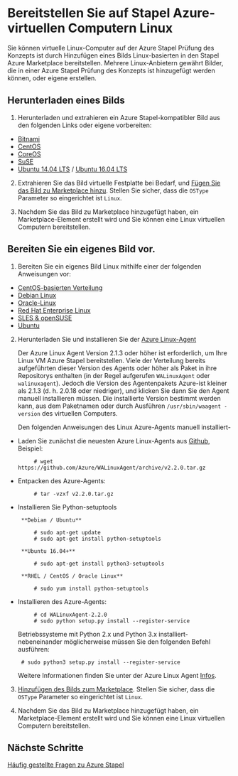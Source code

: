 <properties
    pageTitle="Linux Gäste auf Azure Stapel | Microsoft Azure"
    description="Erfahren Sie, wie Linux-basierten virtuellen Maschinen Azure Stapel erstellen."
    services="azure-stack"
    documentationCenter=""
    authors="anjayajodha"
    manager="byronr"
    editor=""/>

<tags
    ms.service="azure-stack"
    ms.workload="na"
    ms.tgt_pltfrm="na"
    ms.devlang="na"
    ms.topic="article"
    ms.date="09/26/2016"
    ms.author="anajod"/>
    
# <a name="deploy-linux-virtual-machines-on-azure-stack"></a>Bereitstellen Sie auf Stapel Azure-virtuellen Computern Linux

Sie können virtuelle Linux-Computer auf der Azure Stapel Prüfung des Konzepts ist durch Hinzufügen eines Bilds Linux-basierten in den Stapel Azure Marketplace bereitstellen. Mehrere Linux-Anbietern gewährt Bilder, die in einer Azure Stapel Prüfung des Konzepts ist hinzugefügt werden können, oder eigene erstellen.

## <a name="download-an-image"></a>Herunterladen eines Bilds

 1. Herunterladen und extrahieren ein Azure Stapel-kompatibler Bild aus den folgenden Links oder eigene vorbereiten:
  - [Bitnami](https://bitnami.com/azure-stack)
  - [CentOS](http://olstacks.cloudapp.net/latest/)
  - [CoreOS](https://stable.release.core-os.net/amd64-usr/current/coreos_production_azure_image.vhd.bz2)
  - [SuSE](https://download.suse.com/Download?buildid=VCFi7y7MsFQ~)
  - [Ubuntu 14.04 LTS](https://partner-images.canonical.com/azure/azure_stack/) / [Ubuntu 16.04 LTS](http://cloud-images.ubuntu.com/releases/xenial/release/ubuntu-16.04-server-cloudimg-amd64-disk1.vhd.zip)
  
 2. Extrahieren Sie das Bild virtuelle Festplatte bei Bedarf, und [Fügen Sie das Bild zu Marketplace hinzu](azure-stack-add-vm-image.md). Stellen Sie sicher, dass die `OSType` Parameter so eingerichtet ist `Linux`.
 
 3. Nachdem Sie das Bild zu Marketplace hinzugefügt haben, ein Marketplace-Element erstellt wird und Sie können eine Linux virtuellen Computern bereitstellen.
  
## <a name="prepare-your-own-image"></a>Bereiten Sie ein eigenes Bild vor.

1. Bereiten Sie ein eigenes Bild Linux mithilfe einer der folgenden Anweisungen vor:
 - [CentOS-basierten Verteilung](../virtual-machines/virtual-machines-linux-create-upload-centos.md)
 - [Debian Linux](../virtual-machines/virtual-machines-linux-debian-create-upload-vhd.md)
 - [Oracle-Linux](../virtual-machines/virtual-machines-linux-oracle-create-upload-vhd.md)
 - [Red Hat Enterprise Linux](../virtual-machines/virtual-machines-linux-redhat-create-upload-vhd.md)
 - [SLES & openSUSE](../virtual-machines/virtual-machines-linux-suse-create-upload-vhd.md)
 - [Ubuntu](../virtual-machines/virtual-machines-linux-create-upload-ubuntu.md)

2. Herunterladen Sie und installieren Sie der [Azure Linux-Agent](https://github.com/Azure/WALinuxAgent/)

    Der Azure Linux Agent Version 2.1.3 oder höher ist erforderlich, um Ihre Linux VM Azure Stapel bereitstellen. Viele der Verteilung bereits aufgeführten dieser Version des Agents oder höher als Paket in ihre Repositorys enthalten (in der Regel aufgerufen `WALinuxAgent` oder `walinuxagent`). Jedoch die Version des Agentenpakets Azure-ist kleiner als 2.1.3 (d. h. 2.0.18 oder niedriger), und klicken Sie dann Sie den Agent manuell installieren müssen. Die installierte Version bestimmt werden kann, aus dem Paketnamen oder durch Ausführen `/usr/sbin/waagent -version` des virtuellen Computers.

    Den folgenden Anweisungen des Linux Azure-Agents manuell installiert-

 - Laden Sie zunächst die neuesten Azure Linux-Agents aus [Github](https://github.com/Azure/WALinuxAgent/releases), Beispiel:

            # wget https://github.com/Azure/WALinuxAgent/archive/v2.2.0.tar.gz

 - Entpacken des Azure-Agents:

            # tar -vzxf v2.2.0.tar.gz

 - Installieren Sie Python-setuptools

        **Debian / Ubuntu**

            # sudo apt-get update
            # sudo apt-get install python-setuptools

        **Ubuntu 16.04+**

            # sudo apt-get install python3-setuptools

        **RHEL / CentOS / Oracle Linux**

            # sudo yum install python-setuptools

 - Installieren des Azure-Agents:

            # cd WALinuxAgent-2.2.0
            # sudo python setup.py install --register-service

    Betriebssysteme mit Python 2.x und Python 3.x installiert-nebeneinander möglicherweise müssen Sie den folgenden Befehl ausführen:

        # sudo python3 setup.py install --register-service

    Weitere Informationen finden Sie unter der Azure Linux Agent [Infos](https://github.com/Azure/WALinuxAgent/blob/master/README.md).

3. [Hinzufügen des Bilds zum Marketplace](azure-stack-add-vm-image.md). Stellen Sie sicher, dass die `OSType` Parameter so eingerichtet ist `Linux`.

4. Nachdem Sie das Bild zu Marketplace hinzugefügt haben, ein Marketplace-Element erstellt wird und Sie können eine Linux virtuellen Computern bereitstellen.

## <a name="next-steps"></a>Nächste Schritte

[Häufig gestellte Fragen zu Azure Stapel](azure-stack-faq.md)